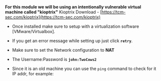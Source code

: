 
**For this module we will be using an intentionally vulnerable virtual machine called "kioptrix"**
Kioptrix Download - [https://tcm-sec.com/kioptrix](https://tcm-sec.com/kioptrix)

- Once installed make sure to setup with a virtualization software [VMware/Virtualbox].
- If you get an error message while setting up just click **`retry`**.
- Make sure to set the Network configuration to **NAT**
- The Username:Password is **`john:TwoCows2`**

- Since it is an old machine you can use the `ping` command to check for it IP addr, for example:




